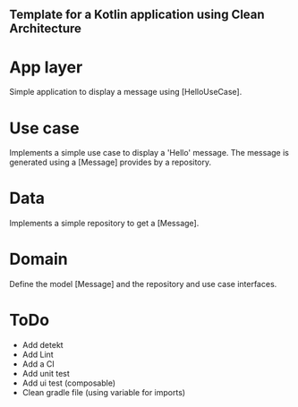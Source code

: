 ## Template for a Kotlin application using Clean Architecture

# App layer
Simple application to display a message using [HelloUseCase].

# Use case
Implements a simple use case to display a 'Hello' message.
The message is generated using a [Message] provides by a repository.

# Data
Implements a simple repository to get a [Message].

# Domain
Define the model [Message] and the repository and use case interfaces.

# ToDo
- Add detekt
- Add Lint
- Add a CI
- Add unit test
- Add ui test (composable)
- Clean gradle file (using variable for imports)
